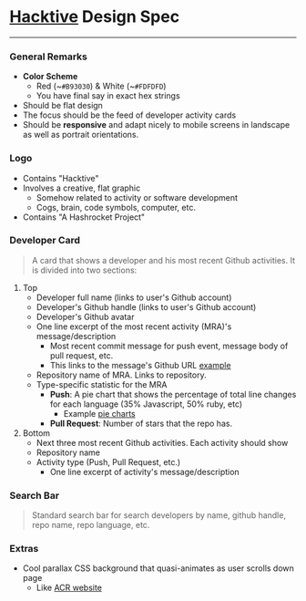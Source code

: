 # [Hacktive](https://hashrocket-hacktive-staging.herokuapp.com) Design Spec
---

### General Remarks
* **Color Scheme**
  * Red (~`#B93030`) & White (~`#FDFDFD`)
  * You have final say in exact hex strings
* Should be flat design
* The focus should be the feed of developer activity cards
* Should be **responsive** and adapt nicely to mobile screens in landscape as well as portrait orientations.

### Logo
* Contains "Hacktive"
* Involves a creative, flat graphic
  * Somehow related to activity or software development
  * Cogs, brain, code symbols, computer, etc.
* Contains "A Hashrocket Project"

### Developer Card
> A card that shows a developer and his most recent Github activities. It is divided into two sections:
1. Top
    * Developer full name (links to user's Github account)
    * Developer's Github handle (links to user's Github account)
    * Developer's Github avatar
    * One line excerpt of the most recent activity (MRA)'s message/description
      * Most recent commit message for push event, message body of pull request, etc.
      * This links to the message's Github URL [example](https://github.com/hashrocket/hr-til/commit/be496330b99cd599657bb1a7f357c061c877060f)
    * Repository name of MRA. Links to repository.
    * Type-specific statistic for the MRA
      * **Push**: A pie chart that shows the percentage of total line changes for each language (35% Javascript, 50% ruby, etc)
        * Example [pie charts](https://bl.ocks.org/mbostock/3887235)
      * **Pull Request**: Number of stars that the repo has.
2. Bottom
    * Next three most recent Github activities. Each activity should show
    * Repository name
    * Activity type (Push, Pull Request, etc.)
      * One line excerpt of activity's message/description 
      
### Search Bar
> Standard search bar for search developers by name, github handle, repo name, repo language, etc.

### Extras
* Cool parallax CSS background that quasi-animates
as user scrolls down page
  * Like [ACR website](http://ancientcityruby.com)
